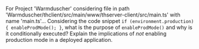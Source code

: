 For Project 'Warmduscher' considering file in path 'Warmduscher/thclient/src/main/www/thserver-client/src/main.ts' with name 'main.ts'... 
Considering the code snippet `if (environment.production) { enableProdMode(); }`, what is the purpose of `enableProdMode()` and why is it conditionally executed? Explain the implications of *not* enabling production mode in a deployed application.